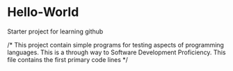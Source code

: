 # Hello-World
Starter project for learning github

/*
This project contain simple programs for testing aspects of programming languages. This is a through way to 
Software Development Proficiency.
This file contains the first primary code lines
*/
